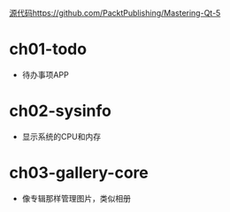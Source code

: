 [源代码https://github.com/PacktPublishing/Mastering-Qt-5](https://github.com/PacktPublishing/Mastering-Qt-5)
# ch01-todo
- 待办事项APP

# ch02-sysinfo
- 显示系统的CPU和内存

# ch03-gallery-core
- 像专辑那样管理图片，类似相册